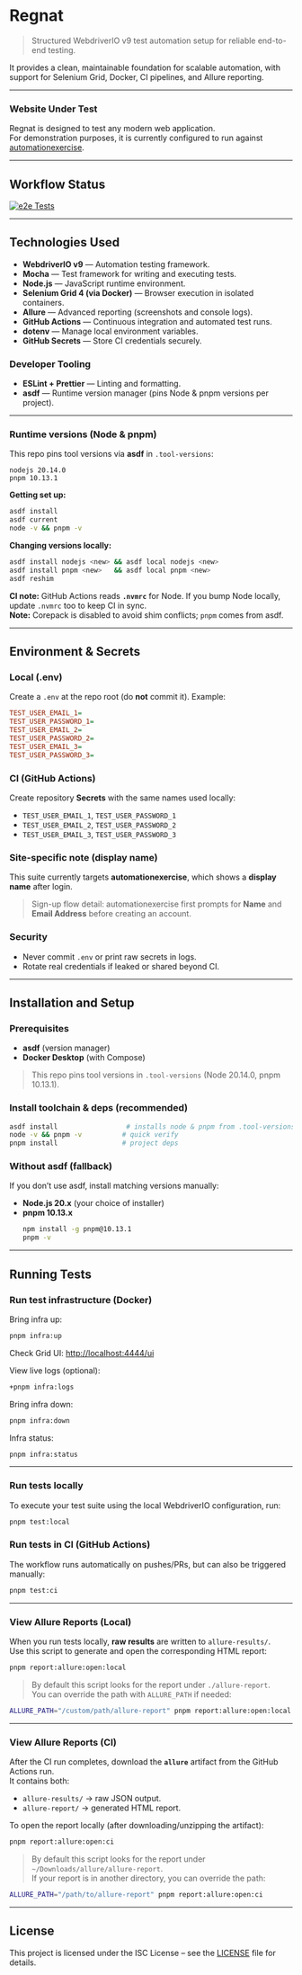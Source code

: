 # Regnat

> Structured WebdriverIO v9 test automation setup for reliable end-to-end testing.

It provides a clean, maintainable foundation for scalable automation, with
support for Selenium Grid, Docker, CI pipelines, and Allure reporting.

---

### Website Under Test

Regnat is designed to test any modern web application.  
For demonstration purposes, it is currently configured to run against
[automationexercise](https://www.automationexercise.com/).

---

## Workflow Status

[![e2e Tests](https://github.com/gregoryAndrikopoulos/regnat/actions/workflows/e2e_test.yml/badge.svg)](https://github.com/gregoryAndrikopoulos/regnat/actions/workflows/e2e_test.yml)

---

## Technologies Used

- **WebdriverIO v9** — Automation testing framework.
- **Mocha** — Test framework for writing and executing tests.
- **Node.js** — JavaScript runtime environment.
- **Selenium Grid 4 (via Docker)** — Browser execution in isolated containers.
- **Allure** — Advanced reporting (screenshots and console logs).
- **GitHub Actions** — Continuous integration and automated test runs.
- **dotenv** — Manage local environment variables.
- **GitHub Secrets** — Store CI credentials securely.

### Developer Tooling

- **ESLint + Prettier** — Linting and formatting.
- **asdf** — Runtime version manager (pins Node & pnpm versions per project).

---

### Runtime versions (Node & pnpm)

This repo pins tool versions via **asdf** in `.tool-versions`:

```
nodejs 20.14.0
pnpm 10.13.1
```

**Getting set up:**

```bash
asdf install
asdf current
node -v && pnpm -v
```

**Changing versions locally:**

```bash
asdf install nodejs <new> && asdf local nodejs <new>
asdf install pnpm <new>   && asdf local pnpm <new>
asdf reshim
```

**CI note:** GitHub Actions reads **`.nvmrc`** for Node. If you bump Node locally, update `.nvmrc` too to keep CI in sync.  
**Note:** Corepack is disabled to avoid shim conflicts; `pnpm` comes from asdf.

---

## Environment & Secrets

### Local (.env)

Create a `.env` at the repo root (do **not** commit it). Example:

```ini
TEST_USER_EMAIL_1=
TEST_USER_PASSWORD_1=
TEST_USER_EMAIL_2=
TEST_USER_PASSWORD_2=
TEST_USER_EMAIL_3=
TEST_USER_PASSWORD_3=
```

### CI (GitHub Actions)

Create repository **Secrets** with the same names used locally:

- `TEST_USER_EMAIL_1`, `TEST_USER_PASSWORD_1`
- `TEST_USER_EMAIL_2`, `TEST_USER_PASSWORD_2`
- `TEST_USER_EMAIL_3`, `TEST_USER_PASSWORD_3`

### Site-specific note (display name)

This suite currently targets **automationexercise**, which shows a **display name** after login.

> Sign-up flow detail: automationexercise first prompts for **Name** and **Email Address** before creating an account.

### Security

- Never commit `.env` or print raw secrets in logs.
- Rotate real credentials if leaked or shared beyond CI.

---

## Installation and Setup

### Prerequisites

- **asdf** (version manager)
- **Docker Desktop** (with Compose)

> This repo pins tool versions in `.tool-versions` (Node 20.14.0, pnpm 10.13.1).

### Install toolchain & deps (recommended)

```bash
asdf install                 # installs node & pnpm from .tool-versions
node -v && pnpm -v          # quick verify
pnpm install                # project deps
```

### Without asdf (fallback)

If you don’t use asdf, install matching versions manually:

- **Node.js 20.x** (your choice of installer)
- **pnpm 10.13.x**
  ```bash
  npm install -g pnpm@10.13.1
  pnpm -v
  ```

---

## Running Tests

### Run test infrastructure (Docker)

Bring infra up:

```bash
pnpm infra:up
```

Check Grid UI: <http://localhost:4444/ui>

View live logs (optional):

```bash
+pnpm infra:logs
```

Bring infra down:

```bash
pnpm infra:down
```

Infra status:

```bash
pnpm infra:status
```

---

### Run tests locally

To execute your test suite using the local WebdriverIO configuration,
run:

```bash
pnpm test:local
```

### Run tests in CI (GitHub Actions)

The workflow runs automatically on pushes/PRs, but can also be triggered
manually:

```bash
pnpm test:ci
```

---

### View Allure Reports (Local)

When you run tests locally, **raw results** are written to `allure-results/`.  
Use this script to generate and open the corresponding HTML report:

```bash
pnpm report:allure:open:local
```

> By default this script looks for the report under `./allure-report`.  
> You can override the path with `ALLURE_PATH` if needed:

```bash
ALLURE_PATH="/custom/path/allure-report" pnpm report:allure:open:local
```

---

### View Allure Reports (CI)

After the CI run completes, download the **`allure`** artifact from the GitHub Actions run.  
It contains both:

- `allure-results/` → raw JSON output.
- `allure-report/` → generated HTML report.

To open the report locally (after downloading/unzipping the artifact):

```bash
pnpm report:allure:open:ci
```

> By default this script looks for the report under `~/Downloads/allure/allure-report`.  
> If your report is in another directory, you can override the path:

```bash
ALLURE_PATH="/path/to/allure-report" pnpm report:allure:open:ci
```

---

## License

This project is licensed under the ISC License – see the [LICENSE](./LICENSE) file for details.
